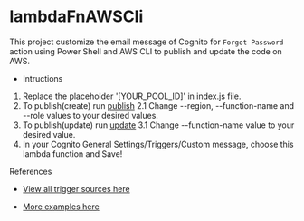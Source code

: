 # lambdaFnAWSCli
This project customize the email message of Cognito for `Forgot Password` action using Power Shell and AWS CLI to publish and update the code on AWS.

* Intructions

1. Replace the placeholder '[YOUR_POOL_ID]' in index.js file.
2. To publish(create) run [publish](./publish_lambda_function.ps1)
    2.1 Change --region, --function-name and --role values to your desired values. 
3. To publish(update) run [update](./update_lambda_function.ps1)
    3.1 Change --function-name value to your desired value. 
4. In your Cognito General Settings/Triggers/Custom message, choose this lambda function and Save!

References
* [View all trigger sources here](https://docs.aws.amazon.com/cognito/latest/developerguide/cognito-user-pools-lambda-trigger-syntax-shared.html)

* [More examples here](https://docs.aws.amazon.com/cognito/latest/developerguide/cognito-user-pools-lambda-trigger-examples.html#aws-lambda-triggers-custom-message-example)
